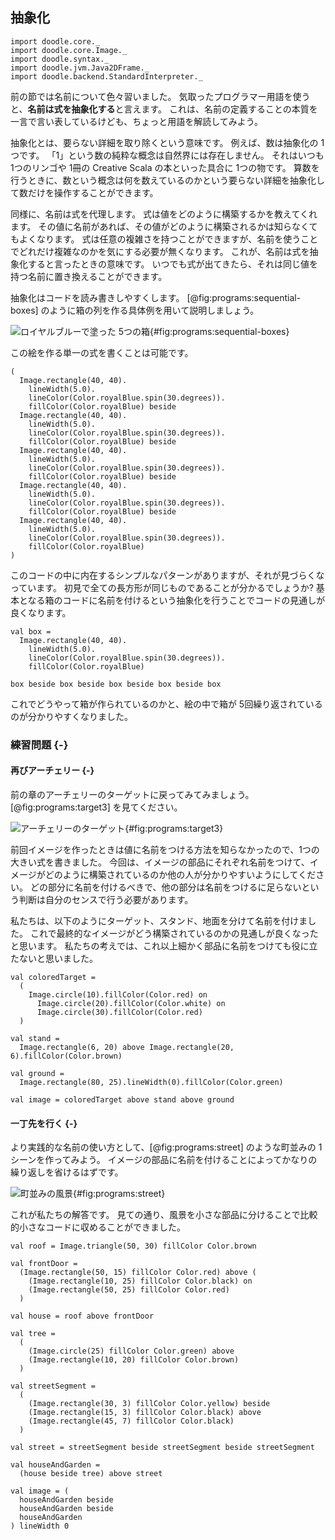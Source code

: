 ## 抽象化

```tut:invisible
import doodle.core._
import doodle.core.Image._
import doodle.syntax._
import doodle.jvm.Java2DFrame._
import doodle.backend.StandardInterpreter._
```

前の節では名前について色々習いました。
気取ったプログラマー用語を使うと、**名前は式を抽象化する**と言えます。
これは、名前の定義することの本質を一言で言い表しているけども、ちょっと用語を解読してみよう。

抽象化とは、要らない詳細を取り除くという意味です。
例えば、数は抽象化の 1つです。
「1」という数の純粋な概念は自然界には存在しません。
それはいつも 1つのリンゴや 1冊の Creative Scala の本といった具合に 1つの物です。
算数を行うときに、数という概念は何を数えているのかという要らない詳細を抽象化して数だけを操作することができます。

同様に、名前は式を代理します。
式は値をどのように構築するかを教えてくれます。
その値に名前があれば、その値がどのように構築されるかは知らなくてもよくなります。
式は任意の複雑さを持つことができますが、名前を使うことでどれだけ複雑なのかを気にする必要が無くなります。
これが、名前は式を抽象化すると言ったときの意味です。
いつでも式が出てきたら、それは同じ値を持つ名前に置き換えることができます。

抽象化はコードを読み書きしやすくします。
[@fig:programs:sequential-boxes] のように箱の列を作る具体例を用いて説明しましょう。

![ロイヤルブルーで塗った 5つの箱](./src/pages/programs/sequential-boxes.pdf+svg){#fig:programs:sequential-boxes}

この絵を作る単一の式を書くことは可能です。

```tut:silent:book
(
  Image.rectangle(40, 40).
    lineWidth(5.0).
    lineColor(Color.royalBlue.spin(30.degrees)).
    fillColor(Color.royalBlue) beside
  Image.rectangle(40, 40).
    lineWidth(5.0).
    lineColor(Color.royalBlue.spin(30.degrees)).
    fillColor(Color.royalBlue) beside
  Image.rectangle(40, 40).
    lineWidth(5.0).
    lineColor(Color.royalBlue.spin(30.degrees)).
    fillColor(Color.royalBlue) beside
  Image.rectangle(40, 40).
    lineWidth(5.0).
    lineColor(Color.royalBlue.spin(30.degrees)).
    fillColor(Color.royalBlue) beside
  Image.rectangle(40, 40).
    lineWidth(5.0).
    lineColor(Color.royalBlue.spin(30.degrees)).
    fillColor(Color.royalBlue)
)
```

このコードの中に内在するシンプルなパターンがありますが、それが見づらくなっています。
初見で全ての長方形が同じものであることが分かるでしょうか?
基本となる箱のコードに名前を付けるという抽象化を行うことでコードの見通しが良くなります。

```tut:silent:book
val box =
  Image.rectangle(40, 40).
    lineWidth(5.0).
    lineColor(Color.royalBlue.spin(30.degrees)).
    fillColor(Color.royalBlue)

box beside box beside box beside box beside box
```

これでどうやって箱が作られているのかと、絵の中で箱が 5回繰り返されているのが分かりやすくなりました。

### 練習問題 {-}

#### 再びアーチェリー {-}

前の章のアーチェリーのターゲットに戻ってみてみましょう。 [@fig:programs:target3] を見てください。

![アーチェリーのターゲット](./src/pages/programs/target3.pdf+svg){#fig:programs:target3}

前回イメージを作ったときは値に名前をつける方法を知らなかったので、1つの大きい式を書きました。
今回は、イメージの部品にそれぞれ名前をつけて、イメージがどのように構築されているのか他の人が分かりやすいようにしてください。
どの部分に名前を付けるべきで、他の部分は名前をつけるに足らないという判断は自分のセンスで行う必要があります。

<div class="solution">
私たちは、以下のようにターゲット、スタンド、地面を分けて名前を付けました。
これで最終的なイメージがどう構築されているのかの見通しが良くなったと思います。
私たちの考えでは、これ以上細かく部品に名前をつけても役に立たないと思いました。

```tut:silent:book
val coloredTarget =
  (
    Image.circle(10).fillColor(Color.red) on
      Image.circle(20).fillColor(Color.white) on
      Image.circle(30).fillColor(Color.red)
  )

val stand =
  Image.rectangle(6, 20) above Image.rectangle(20, 6).fillColor(Color.brown)

val ground =
  Image.rectangle(80, 25).lineWidth(0).fillColor(Color.green)

val image = coloredTarget above stand above ground
```
</div>


#### 一丁先を行く {-}

より実践的な名前の使い方として、[@fig:programs:street] のような町並みの 1シーンを作ってみよう。
イメージの部品に名前を付けることによってかなりの繰り返しを省けるはずです。

![町並みの風景](./src/pages/programs/street.pdf+svg){#fig:programs:street}

<div class="solution">
これが私たちの解答です。
見ての通り、風景を小さな部品に分けることで比較的小さなコードに収めることができました。

```tut:silent:book
val roof = Image.triangle(50, 30) fillColor Color.brown

val frontDoor =
  (Image.rectangle(50, 15) fillColor Color.red) above (
    (Image.rectangle(10, 25) fillColor Color.black) on
    (Image.rectangle(50, 25) fillColor Color.red)
  )

val house = roof above frontDoor

val tree =
  (
    (Image.circle(25) fillColor Color.green) above
    (Image.rectangle(10, 20) fillColor Color.brown)
  )

val streetSegment =
  (
    (Image.rectangle(30, 3) fillColor Color.yellow) beside
    (Image.rectangle(15, 3) fillColor Color.black) above
    (Image.rectangle(45, 7) fillColor Color.black)
  )

val street = streetSegment beside streetSegment beside streetSegment

val houseAndGarden =
  (house beside tree) above street

val image = (
  houseAndGarden beside
  houseAndGarden beside
  houseAndGarden
) lineWidth 0
```
</div>
